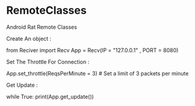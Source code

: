 # RemoteClasses
Android Rat Remote Classes

Create An object :

from Reciver import Recv
App = Recv(IP = "127.0.0.1" , PORT = 8080)

Set The Throttle For Connection :

App.set_throttle(ReqsPerMinute = 3) # Set a limit of 3 packets per minute

Get Update :

while True:
    print(App.get_update())
    
    
